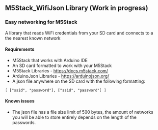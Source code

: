 ## M5Stack_WifiJson Library (Work in progress)
### Easy networking for M5Stack
A library that reads WiFi credentials from your SD card and connects to a the nearest known network

#### Requirements
- M5Stack that works with Arduino IDE
- An SD card formatted to work with your M5Stack
- M5Stack Libraries - <https://docs.m5stack.com/>
- ArduinoJson Libraries - <https://arduinojson.org/>
- A json file anywhere on the SD card with the following formatting:

`[
    ["ssid", "password"],
    ["ssid", "password"]
]`

#### Known issues
- The json file has a file size limit of 500 bytes, the amount of networks you will be able to store entirely depends on the length of the passwords. 